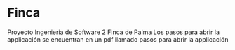 # Finca
Proyecto Ingenieria de Software 2 Finca de Palma
Los pasos para abrir la applicación se encuentran en un pdf llamado pasos para abrir la applicación

